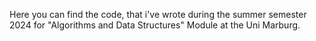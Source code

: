 Here you can find the code, that i've wrote during the summer semester 2024 for "Algorithms and Data Structures" Module at the Uni Marburg.
